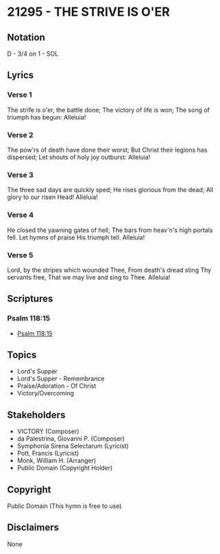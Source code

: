 # 21295 - THE STRIVE IS O'ER

## Notation

D - 3/4 on 1 - SOL

## Lyrics

### Verse 1

The strife is o'er, the battle done; The victory of life is won; The song of triumph has begun: Alleluia!

### Verse 2

The pow'rs of death have done their worst; But Christ their legions has dispersed; Let shouts of holy joy outburst: Alleluia!

### Verse 3

The three sad days are quickly sped; He rises glorious from the dead; All glory to our risen Head! Alleluia!

### Verse 4

He closed the yawning gates of hell; The bars from heav'n's high portals fell. Let hymns of praise His triumph tell. Alleluia!


### Verse 5

Lord, by the stripes which wounded Thee, From death's dread sting Thy servants free, That we may live and sing to Thee. Alleluia!


## Scriptures

### Psalm 118:15

- [Psalm 118:15](https://www.biblegateway.com/passage/?search=Psalm%20118%3A15)


## Topics

- Lord's Supper
- Lord's Supper - Remembrance
- Praise/Adoration - Of Christ
- Victory/Overcoming

## Stakeholders

- VICTORY (Composer)
- da Palestrina, Giovanni P. (Composer)
- Symphonia Sirena Selectarum (Lyricist)
- Pott, Francis (Lyricist)
- Monk, William H. (Arranger)
- Public Domain (Copyright Holder)

## Copyright

Public Domain
(This hymn is free to use)

## Disclaimers

None

